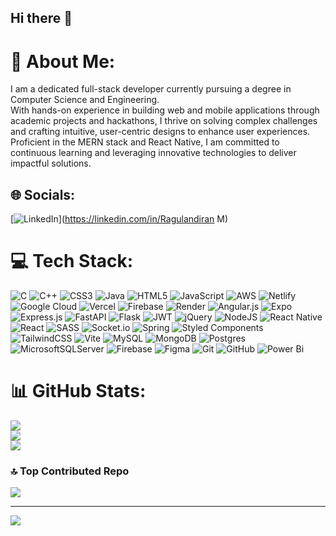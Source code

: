 ## Hi there 👋
# 💫 About Me:
I am a dedicated full-stack developer currently pursuing a degree in Computer Science and Engineering. <br>With hands-on experience in building web and mobile applications through academic projects and hackathons, I thrive on solving complex challenges and crafting intuitive, user-centric designs to enhance user experiences. <br>Proficient in the MERN stack and React Native, I am committed to continuous learning and leveraging innovative technologies to deliver impactful solutions.<br>


## 🌐 Socials:
[![LinkedIn](https://img.shields.io/badge/LinkedIn-%230077B5.svg?logo=linkedin&logoColor=white)](https://linkedin.com/in/Ragulandiran M) 

# 💻 Tech Stack:
![C](https://img.shields.io/badge/c-%2300599C.svg?style=plastic&logo=c&logoColor=white) ![C++](https://img.shields.io/badge/c++-%2300599C.svg?style=plastic&logo=c%2B%2B&logoColor=white) ![CSS3](https://img.shields.io/badge/css3-%231572B6.svg?style=plastic&logo=css3&logoColor=white) ![Java](https://img.shields.io/badge/java-%23ED8B00.svg?style=plastic&logo=openjdk&logoColor=white) ![HTML5](https://img.shields.io/badge/html5-%23E34F26.svg?style=plastic&logo=html5&logoColor=white) ![JavaScript](https://img.shields.io/badge/javascript-%23323330.svg?style=plastic&logo=javascript&logoColor=%23F7DF1E) ![AWS](https://img.shields.io/badge/AWS-%23FF9900.svg?style=plastic&logo=amazon-aws&logoColor=white) ![Netlify](https://img.shields.io/badge/netlify-%23000000.svg?style=plastic&logo=netlify&logoColor=#00C7B7) ![Google Cloud](https://img.shields.io/badge/GoogleCloud-%234285F4.svg?style=plastic&logo=google-cloud&logoColor=white) ![Vercel](https://img.shields.io/badge/vercel-%23000000.svg?style=plastic&logo=vercel&logoColor=white) ![Firebase](https://img.shields.io/badge/firebase-%23039BE5.svg?style=plastic&logo=firebase) ![Render](https://img.shields.io/badge/Render-%46E3B7.svg?style=plastic&logo=render&logoColor=white) ![Angular.js](https://img.shields.io/badge/angular.js-%23E23237.svg?style=plastic&logo=angularjs&logoColor=white) ![Expo](https://img.shields.io/badge/expo-1C1E24?style=plastic&logo=expo&logoColor=#D04A37) ![Express.js](https://img.shields.io/badge/express.js-%23404d59.svg?style=plastic&logo=express&logoColor=%2361DAFB) ![FastAPI](https://img.shields.io/badge/FastAPI-005571?style=plastic&logo=fastapi) ![Flask](https://img.shields.io/badge/flask-%23000.svg?style=plastic&logo=flask&logoColor=white) ![JWT](https://img.shields.io/badge/JWT-black?style=plastic&logo=JSON%20web%20tokens) ![jQuery](https://img.shields.io/badge/jquery-%230769AD.svg?style=plastic&logo=jquery&logoColor=white) ![NodeJS](https://img.shields.io/badge/node.js-6DA55F?style=plastic&logo=node.js&logoColor=white) ![React Native](https://img.shields.io/badge/react_native-%2320232a.svg?style=plastic&logo=react&logoColor=%2361DAFB) ![React](https://img.shields.io/badge/react-%2320232a.svg?style=plastic&logo=react&logoColor=%2361DAFB) ![SASS](https://img.shields.io/badge/SASS-hotpink.svg?style=plastic&logo=SASS&logoColor=white) ![Socket.io](https://img.shields.io/badge/Socket.io-black?style=plastic&logo=socket.io&badgeColor=010101) ![Spring](https://img.shields.io/badge/spring-%236DB33F.svg?style=plastic&logo=spring&logoColor=white) ![Styled Components](https://img.shields.io/badge/styled--components-DB7093?style=plastic&logo=styled-components&logoColor=white) ![TailwindCSS](https://img.shields.io/badge/tailwindcss-%2338B2AC.svg?style=plastic&logo=tailwind-css&logoColor=white) ![Vite](https://img.shields.io/badge/vite-%23646CFF.svg?style=plastic&logo=vite&logoColor=white) ![MySQL](https://img.shields.io/badge/mysql-4479A1.svg?style=plastic&logo=mysql&logoColor=white) ![MongoDB](https://img.shields.io/badge/MongoDB-%234ea94b.svg?style=plastic&logo=mongodb&logoColor=white) ![Postgres](https://img.shields.io/badge/postgres-%23316192.svg?style=plastic&logo=postgresql&logoColor=white) ![MicrosoftSQLServer](https://img.shields.io/badge/Microsoft%20SQL%20Server-CC2927?style=plastic&logo=microsoft%20sql%20server&logoColor=white) ![Firebase](https://img.shields.io/badge/firebase-a08021?style=plastic&logo=firebase&logoColor=ffcd34) ![Figma](https://img.shields.io/badge/figma-%23F24E1E.svg?style=plastic&logo=figma&logoColor=white) ![Git](https://img.shields.io/badge/git-%23F05033.svg?style=plastic&logo=git&logoColor=white) ![GitHub](https://img.shields.io/badge/github-%23121011.svg?style=plastic&logo=github&logoColor=white) ![Power Bi](https://img.shields.io/badge/power_bi-F2C811?style=plastic&logo=powerbi&logoColor=black)
# 📊 GitHub Stats:
![](https://github-readme-stats.vercel.app/api?username=Ragu162004&theme=dark&hide_border=false&include_all_commits=false&count_private=false)<br/>
![](https://github-readme-streak-stats.herokuapp.com/?user=Ragu162004&theme=dark&hide_border=false)<br/>
![](https://github-readme-stats.vercel.app/api/top-langs/?username=Ragu162004&theme=dark&hide_border=false&include_all_commits=false&count_private=false&layout=compact)

### 🔝 Top Contributed Repo
![](https://github-contributor-stats.vercel.app/api?username=Ragu162004&limit=5&theme=dark&combine_all_yearly_contributions=true)

---
[![](https://visitcount.itsvg.in/api?id=Ragu162004&icon=9&color=0)](https://visitcount.itsvg.in)

<!-- Proudly created with GPRM ( https://gprm.itsvg.in ) -->
<!--
**Ragu162004/Ragu162004** is a ✨ _special_ ✨ repository because its `README.md` (this file) appears on your GitHub profile.

Here are some ideas to get you started:

- 🔭 I’m currently working on ...
- 🌱 I’m currently learning ...
- 👯 I’m looking to collaborate on ...
- 🤔 I’m looking for help with ...
- 💬 Ask me about ...
- 📫 How to reach me: ...
- 😄 Pronouns: ...
- ⚡ Fun fact: ...
-->
